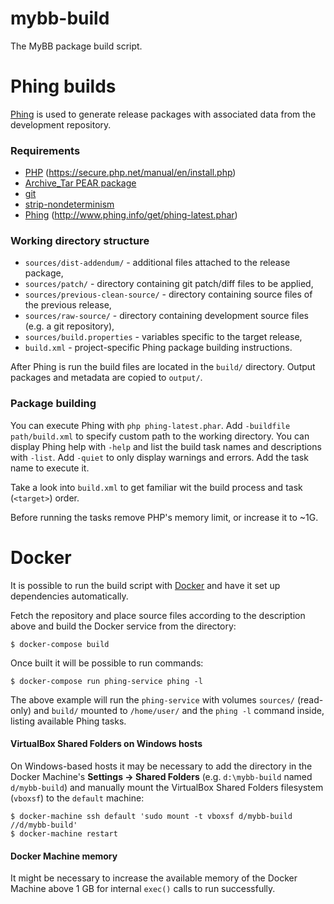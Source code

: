 # mybb-build
The MyBB package build script.

# Phing builds
[Phing](https://www.phing.info/) is used to generate release packages with associated data from the development repository.

### Requirements
- [PHP](https://secure.php.net/) (https://secure.php.net/manual/en/install.php)
- [Archive_Tar PEAR package](https://pear.php.net/package/Archive_Tar)
- [git](https://git-scm.com/)
- [strip-nondeterminism](https://packages.debian.org/sid/strip-nondeterminism)
- [Phing](https://www.phing.info/) (http://www.phing.info/get/phing-latest.phar)

### Working directory structure
- `sources/dist-addendum/` - additional files attached to the release package,
- `sources/patch/` - directory containing git patch/diff files to be applied,
- `sources/previous-clean-source/` - directory containing source files of the previous release,
- `sources/raw-source/` - directory containing development source files (e.g. a git repository),
- `sources/build.properties` - variables specific to the target release,
- `build.xml` - project-specific Phing package building instructions.

After Phing is run the build files are located in the `build/` directory. Output packages and metadata are copied to `output/`.

### Package building
You can execute Phing with `php phing-latest.phar`.
Add  `-buildfile path/build.xml` to specify custom path to the working directory.
You can display Phing help with `-help` and list the build task names and descriptions with `-list`. Add `-quiet` to only display warnings and errors. Add the task name to execute it.

Take a look into `build.xml` to get familiar wit the build process and task (`<target>`) order.

Before running the tasks remove PHP's memory limit, or increase it to ~1G.

# Docker
It is possible to run the build script with [Docker](https://www.docker.com/) and have it set up dependencies automatically.

Fetch the repository and place source files according to the description above and build the Docker service from the directory:
```
$ docker-compose build
```

Once built it will be possible to run commands:
```
$ docker-compose run phing-service phing -l
```

The above example will run the `phing-service` with volumes `sources/` (read-only) and `build/` mounted to `/home/user/` and the `phing -l` command inside, listing available Phing tasks.

#### VirtualBox Shared Folders on Windows hosts
On Windows-based hosts it may be necessary to add the directory in the Docker Machine's **Settings → Shared Folders** (e.g. `d:\mybb-build` named `d/mybb-build`) and manually mount the VirtualBox Shared Folders filesystem (`vboxsf`) to the `default` machine:
```
$ docker-machine ssh default 'sudo mount -t vboxsf d/mybb-build //d/mybb-build'
$ docker-machine restart
```

#### Docker Machine memory
It might be necessary to increase the available memory of the Docker Machine above 1 GB for internal `exec()` calls to run successfully.
